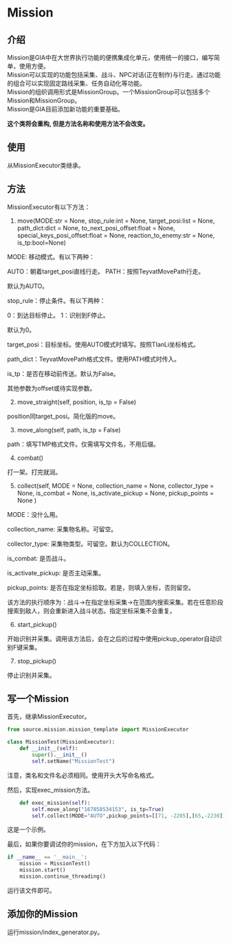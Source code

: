 # Mission

## 介绍

Mission是GIA中在大世界执行功能的便携集成化单元，使用统一的接口，编写简单，使用方便。  
Mission可以实现的功能包括采集、战斗、NPC对话(正在制作)与行走。通过功能的组合可以实现固定路线采集、任务自动化等功能。  
Mission的组织调用形式是MissionGroup。一个MissionGroup可以包括多个Mission和MissionGroup。  
Mission是GIA目前添加新功能的重要基础。

**这个类将会重构, 但是方法名称和使用方法不会改变。**

## 使用

从MissionExecutor类继承。

## 方法

MissionExecutor有以下方法：

1.  move(MODE:str = None,
    stop_rule:int = None,
    target_posi:list = None,
    path_dict:dict = None,
    to_next_posi_offset:float = None,
    special_keys_posi_offset:float = None,
    reaction_to_enemy:str = None,
    is_tp:bool=None)

MODE: 移动模式。有以下两种：

AUTO：朝着target_posi直线行走。
PATH：按照TeyvatMovePath行走。

默认为AUTO。

stop_rule：停止条件。有以下两种：

0：到达目标停止。
1：识别到F停止。

默认为0。

target_posi：目标坐标。使用AUTO模式时填写。按照TIanLi坐标格式。

path_dict：TeyvatMovePath格式文件。使用PATH模式时传入。

is_tp：是否在移动前传送。默认为False。

其他参数为offset或待实现参数。

2. move_straight(self, position, is_tp = False)

position同target_posi。简化版的move。

3. move_along(self, path, is_tp = False)

path：填写TMP格式文件。仅需填写文件名，不用后缀。

4. combat()

打一架。打完就润。

5. collect(self, MODE = None,
                collection_name =  None,
                collector_type =  None,
                is_combat =  None,
                is_activate_pickup = None,
                pickup_points = None
                )

MODE：没什么用。

collection_name: 采集物名称。可留空。

collector_type: 采集物类型。可留空。默认为COLLECTION。

is_combat: 是否战斗。

is_activate_pickup: 是否主动采集。

pickup_points: 是否在指定坐标拾取。若是，则填入坐标，否则留空。

该方法的执行顺序为：战斗->在指定坐标采集->在范围内搜索采集。若在任意阶段搜索到敌人，则会重新进入战斗状态。指定坐标采集不会重复。

6. start_pickup()

开始识别并采集。调用该方法后，会在之后的过程中使用pickup_operator自动识别F键采集。

7. stop_pickup()

停止识别并采集。


## 写一个Mission

首先，继承MissionExecutor。

```python
from source.mission.mission_template import MissionExecutor

class MissionTest(MissionExecutor):
    def __init__(self):
        super().__init__()
        self.setName("MissionTest")
```
注意，类名和文件名必须相同。使用开头大写命名格式。

然后，实现exec_mission方法。

```python
    def exec_mission(self):
        self.move_along("167858534153", is_tp=True)
        self.collect(MODE="AUTO",pickup_points=[[71, -2205],[65,-2230]])
```

这是一个示例。

最后，如果你要调试你的mission，在下方加入以下代码：

```python
if __name__ == '__main__':
    mission = MissionTest()
    mission.start()
    mission.continue_threading()
```

运行该文件即可。

## 添加你的Mission

运行mission/index_generator.py。